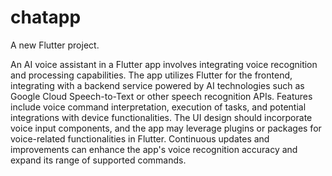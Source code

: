 # chatapp

A new Flutter project.

An AI voice assistant in a Flutter app involves integrating voice recognition and processing capabilities. The app utilizes Flutter for the frontend, integrating with a backend service powered by AI technologies such as Google Cloud Speech-to-Text or other speech recognition APIs. Features include voice command interpretation, execution of tasks, and potential integrations with device functionalities. The UI design should incorporate voice input components, and the app may leverage plugins or packages for voice-related functionalities in Flutter. Continuous updates and improvements can enhance the app's voice recognition accuracy and expand its range of supported commands.
